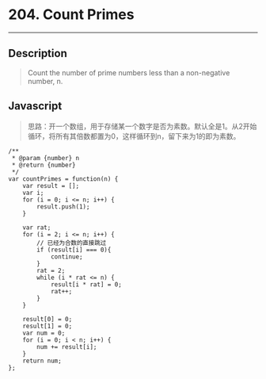 # 204. Count Primes

---

## Description

> Count the number of prime numbers less than a non-negative number, n.

## Javascript

> 思路：开一个数组，用于存储某一个数字是否为素数。默认全是1。从2开始循环，将所有其倍数都置为0，这样循环到n，留下来为1的即为素数。

```
/**
 * @param {number} n
 * @return {number}
 */
var countPrimes = function(n) {
    var result = [];
    var i;
    for (i = 0; i <= n; i++) {
        result.push(1);
    }

    var rat;
    for (i = 2; i <= n; i++) {
        // 已经为合数的直接跳过
        if (result[i] === 0){
            continue;
        }
        rat = 2;
        while (i * rat <= n) {
            result[i * rat] = 0;
            rat++;
        }
    }

    result[0] = 0;
    result[1] = 0;
    var num = 0;
    for (i = 0; i < n; i++) {
        num += result[i];
    }
    return num;
};
```
